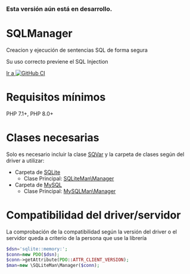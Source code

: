 [repo]:  https://github.com/yordanny90/SQLManager
[iconGit]: http://www.google.com/s2/favicons?domain=www.github.com

### Esta versión aún está en desarrollo. ###

# SQLManager

Creacion y ejecución de sentencias SQL de forma segura

Su uso correcto previene el SQL Injection

[Ir a ![GitHub CI][iconGit]][repo]

# Requisitos mínimos

PHP 7.1+, PHP 8.0+

# Clases necesarias

Solo es necesario incluir la clase [SQVar](src/SQVar.php) y la carpeta de clases según del driver a utilizar:
- Carpeta de [SQLite](src/SQLiteMan)
  - Clase Principal: [SQLiteMan\Manager](src/SQLiteMan/Manager.php)
- Carpeta de [MySQL](src/MySQLMan)
  - Clase Principal: [MySQLMan\Manager](src/MySQLMan/Manager.php)

# Compatibilidad del driver/servidor

La comprobación de la compatibilidad según la versión del driver o el servidor queda a criterio de la persona que use la librería
```php
$dsn='sqlite::memory:';
$conn=new PDO($dsn);
$conn->getAttribute(PDO::ATTR_CLIENT_VERSION);
$man=new \SQLiteMan\Manager($conn);
```